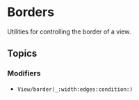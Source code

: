 # Borders

Utilities for controlling the border of a view.

## Topics

### Modifiers

- ``View/border(_:width:edges:condition:)``

